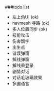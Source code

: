 ###todo list

- 左上角UI	(ok)
- navmesh 寻路	(ok)
- 多人位置同步	(ok)
- 技能攻击
- 伤害飘字
- 出生点
- 错误弹窗
- 掉线弹窗
- 掉线重登录
- 剧情对话
- 对话毛玻璃效果
- 多国语言


